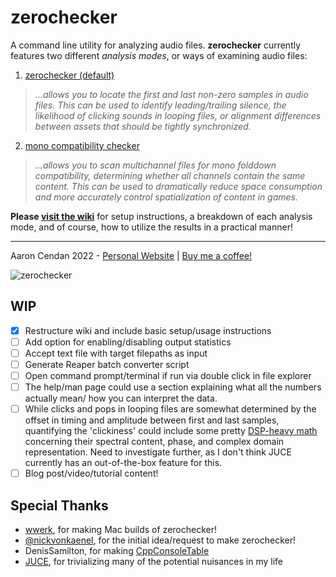 # zerochecker
A command line utility for analyzing audio files. **zerochecker** currently features two different *analysis modes*, or ways of examining audio files:

1. [zerochecker (default)](https://github.com/acendan/zerochecker/wiki/1.-zerochecker)
> _...allows you to locate the first and last non-zero samples in audio files. This can be used to identify leading/trailing silence, the likelihood of clicking sounds in looping files, or alignment differences between assets that should be tightly synchronized._

2. [mono compatibility checker](https://github.com/acendan/zerochecker/wiki/2.-mono-compatibility-checker)
> _...allows you to scan multichannel files for mono folddown compatibility, determining whether all channels contain the same content. This can be used to dramatically reduce space consumption and more accurately control spatialization of content in games._

**Please [visit the wiki](https://github.com/acendan/zerochecker/wiki)** for setup instructions, a breakdown of each analysis mode, and of course, how to utilize the results in a practical manner!

***

Aaron Cendan 2022 - [Personal Website](https://aaroncendan.me) | [Buy me a coffee!](https://ko-fi.com/acendan_)

![zerochecker](https://user-images.githubusercontent.com/65690085/186048220-d843ab0d-1e44-40d7-bb7c-a56042da7129.png)

## WIP
- [x] Restructure wiki and include basic setup/usage instructions
- [ ] Add option for enabling/disabling output statistics
- [ ] Accept text file with target filepaths as input
- [ ] Generate Reaper batch converter script 
- [ ] Open command prompt/terminal if run via double click in file explorer
- [ ] The help/man page could use a section explaining what all the numbers actually mean/
  how you can interpret the data.
- [ ] While clicks and pops in looping files are somewhat determined by the offset in timing 
  and amplitude between first and last samples, quantifying the 'clickiness' could include some
  pretty [DSP-heavy math](https://ofai.at/papers/oefai-tr-2006-12.pdf) concerning their 
  spectral content, phase, and complex domain representation. Need to investigate further, as 
  I don't think JUCE currently has an out-of-the-box feature for this.
- [ ] Blog post/video/tutorial content!
  
## Special Thanks
- [wwerk](https://github.com/wwerk), for making Mac builds of zerochecker!
- [@nickvonkaenel](https://twitter.com/nickvonkaenel), for the initial idea/request to make zerochecker!
- DenisSamilton, for making [CppConsoleTable](https://github.com/DenisSamilton/CppConsoleTable/)
- [JUCE](https://juce.com/), for trivializing many of the potential nuisances in my life
